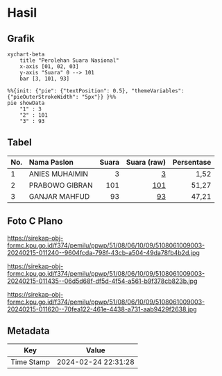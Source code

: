 # Hasil

## Grafik

```mermaid
xychart-beta
    title "Perolehan Suara Nasional"
    x-axis [01, 02, 03]
    y-axis "Suara" 0 --> 101
    bar [3, 101, 93]
```

```mermaid
%%{init: {"pie": {"textPosition": 0.5}, "themeVariables": {"pieOuterStrokeWidth": "5px"}} }%%
pie showData
    "1" : 3
    "2" : 101
    "3" : 93
```

## Tabel

| No. | Nama Paslon    | Suara | Suara (raw) | Persentase |
|:--- |:-------------- | -----:| -----------:| ----------:|
| 1   | ANIES MUHAIMIN | 3     | [3][p-1]    | 1,52       |
| 2   | PRABOWO GIBRAN | 101   | [101][p-2]  | 51,27      |
| 3   | GANJAR MAHFUD  | 93    | [93][p-3]   | 47,21      |


[p-1]: https://github.com/gigit-pemilu/pemilu-2024/blob/main/pilpres/hitung-suara/sub/51-bali/sub/08-buleleng/sub/06-buleleng/sub/1009-paket-agung/sub/003-tps/sub/paslon-1.txt
[p-2]: https://github.com/gigit-pemilu/pemilu-2024/blob/main/pilpres/hitung-suara/sub/51-bali/sub/08-buleleng/sub/06-buleleng/sub/1009-paket-agung/sub/003-tps/sub/paslon-2.txt
[p-3]: https://github.com/gigit-pemilu/pemilu-2024/blob/main/pilpres/hitung-suara/sub/51-bali/sub/08-buleleng/sub/06-buleleng/sub/1009-paket-agung/sub/003-tps/sub/paslon-3.txt

## Foto C Plano

https://sirekap-obj-formc.kpu.go.id/f374/pemilu/ppwp/51/08/06/10/09/5108061009003-20240215-011240--9604fcda-798f-43cb-a504-49da78fb4b2d.jpg

https://sirekap-obj-formc.kpu.go.id/f374/pemilu/ppwp/51/08/06/10/09/5108061009003-20240215-011435--06d5d68f-df5d-4f54-a561-b9f378cb823b.jpg

https://sirekap-obj-formc.kpu.go.id/f374/pemilu/ppwp/51/08/06/10/09/5108061009003-20240215-011620--70fea122-461e-4438-a731-aab9429f2638.jpg


## Metadata

| Key        | Value               |
| ---------- | ------------------- |
| Time Stamp | 2024-02-24 22:31:28 |



